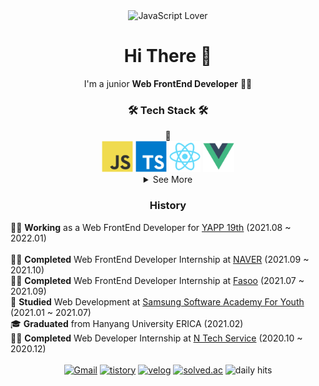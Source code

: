 <div align="center">
  <img src="https://capsule-render.vercel.app/api?type=waving&color=F7DF1E&height=225&section=header&text=JavaScript&fontSize=70&desc=%EB%A5%BC%20%EC%A2%8B%EC%95%84%ED%95%98%EB%8A%94%20FrontEnd%20%EA%B0%9C%EB%B0%9C%EC%9E%90&animation=fadeIn&fontAlign=75.5&fontAlignY=36&&descAlign=80&descAlignY=57" alt="JavaScript Lover" />
  <h1>Hi There 👋</h1>
  <div>I'm a junior <b>Web FrontEnd Developer</b> 👨‍💻</div>
  <h3>🛠️ Tech Stack 🛠️</h3>
  <div>🤟</div>
  <a href="https://developer.mozilla.org/en-US/docs/Web/JavaScript" target="_blank"><img src="https://github.com/devicons/devicon/blob/master/icons/javascript/javascript-original.svg" width=50 height=50 alt="JavaScript" /></a>
  <a href="https://www.typescriptlang.org/" target="_blank"><img src="https://github.com/devicons/devicon/blob/master/icons/typescript/typescript-original.svg" width=50 height=50 alt="TypeScript" /></a>
  <a href="https://reactjs.org/" target="_blank"><img src="https://github.com/devicons/devicon/blob/master/icons/react/react-original.svg" width=50 height=50 alt="React" /></a>
  <a href="https://vuejs.org/" target="_blank"><img src="https://github.com/devicons/devicon/blob/master/icons/vuejs/vuejs-original.svg" width=50 height=50 alt="Vue.js" /></a>
  <details>
    <summary>See More</summary>
    <a href="https://developer.mozilla.org/en-US/docs/Web/HTML" target="_blank"><img src="https://github.com/devicons/devicon/blob/master/icons/html5/html5-original-wordmark.svg" width=40 height=40 alt="HTML5" /></a>
    <a href="https://developer.mozilla.org/en-US/docs/Web/CSS" target="_blank"><img src="https://github.com/devicons/devicon/blob/master/icons/css3/css3-original-wordmark.svg" width=40 height=40 alt="CSS3" /></a>
    <a href="https://babeljs.io/" target="_blank"><img src="https://github.com/devicons/devicon/blob/master/icons/babel/babel-original.svg" width=40 height=40 alt="Babel" /></a>
    <a href="https://git-scm.com/" target="_blank"><img src="https://github.com/devicons/devicon/blob/master/icons/git/git-original.svg" width=40 height=40 alt="git" /></a>
    <a href="https://graphql.org/" target="_blank"><img src="https://github.com/devicons/devicon/blob/master/icons/graphql/graphql-plain.svg" width=40 height=40 alt="GraphQL" /></a>
    <a href="https://nodejs.org/en/" target="_blank"><img src="https://github.com/devicons/devicon/blob/master/icons/nodejs/nodejs-original-wordmark.svg" width=40 height=40 alt="Node.js" /></a>
    <a href="https://www.npmjs.com/" target="_blank"><img src="https://github.com/devicons/devicon/blob/master/icons/npm/npm-original-wordmark.svg" width=40 height=40 alt="npm" /></a>
    <a href="https://redux.js.org/" target="_blank"><img src="https://github.com/devicons/devicon/blob/master/icons/redux/redux-original.svg" width=40 height=40 alt="Redux" /></a>
    <a href="https://sass-lang.com/" target="_blank"><img src="https://github.com/devicons/devicon/blob/master/icons/sass/sass-original.svg" width=40 height=40 alt="Sass" /></a>
    <a href="https://code.visualstudio.com/" target="_blank"><img src="https://github.com/devicons/devicon/blob/master/icons/vscode/vscode-original.svg" width=40 height=40 alt="Visual Studio Code" /></a>
    <a href="https://webpack.js.org/" target="_blank"><img src="https://github.com/devicons/devicon/blob/master/icons/webpack/webpack-original.svg" width=40 height=40 alt="Webpack" /></a>
    <a href="https://yarnpkg.com/" target="_blank"><img src="https://github.com/devicons/devicon/blob/master/icons/yarn/yarn-original.svg" width=40 height=40 alt="yarn" /></a>
    <br>
    <a href="https://isocpp.org/" target="_blank"><img src="https://github.com/devicons/devicon/blob/master/icons/cplusplus/cplusplus-original.svg" width=30 height=30 alt="C++" /></a>
    <a href="https://www.java.com/en/" target="_blank"><img src="https://github.com/devicons/devicon/blob/master/icons/java/java-original-wordmark.svg" width=30 height=30 alt="Java" /></a>
    <a href="https://www.mysql.com/" target="_blank"><img src="https://github.com/devicons/devicon/blob/master/icons/mysql/mysql-original-wordmark.svg" width=30 height=30 alt="MySQL" /></a>
    <a href="https://www.mongodb.com/" target="_blank"><img src="https://github.com/devicons/devicon/blob/master/icons/mongodb/mongodb-original.svg" width=30 height=30 alt="MongoDB" /></a>
    <a href=https://nestjs.com/" target="_blank"><img src="https://github.com/devicons/devicon/blob/master/icons/nestjs/nestjs-plain.svg" width=30 height=30 alt="NestJS" /></a>
    <a href="https://spring.io/" target="_blank"><img src="https://github.com/devicons/devicon/blob/master/icons/spring/spring-original-wordmark.svg" width=30 height=30 alt="Spring" /></a>
    <a href="https://spring.io/projects/spring-boot" target="_blank"><img src="https://img1.daumcdn.net/thumb/R800x0/?scode=mtistory2&fname=https%3A%2F%2Fblog.kakaocdn.net%2Fdn%2Fb65l5e%2FbtqCWK7P3UN%2FVt0mhhjZRMt0BtUUtT4KS1%2Fimg.png" width=30 height=30 alt="Spring Boot" /></a>
    <br>
    <a href="https://www.photoshop.com/en" target="_blank"><img src="https://github.com/devicons/devicon/blob/master/icons/photoshop/photoshop-line.svg" width=30 height=30 alt="Adobe Photoshop" /></a>
    <a href="https://www.adobe.com/kr/products/premiere.html" target="_blank"><img src="https://github.com/devicons/devicon/blob/master/icons/premierepro/premierepro-original.svg" width=30 height=30 alt="Adobe Premiere Pro" /></a>
    <a href="https://www.adobe.com/kr/products/aftereffects.html" target="_blank"><img src="https://github.com/devicons/devicon/blob/master/icons/aftereffects/aftereffects-original.svg" width=30 height=30 alt="Adobe After Effects" /></a>
  </details>
  <h3>History</h3>
  <div align="left">
  <div>👨‍💻 <b>Working</b> as a Web FrontEnd Developer for <a href="https://github.com/YAPP-19th" target="_blank">YAPP 19th</a> (2021.08 ~ 2022.01) </div><br>
  <div>👨‍💻 <b>Completed</b> Web FrontEnd Developer Internship at <a href="https://www.navercorp.com/" target="_blank">NAVER</a> (2021.09 ~ 2021.10) </div>
  <div>👨‍💻 <b>Completed</b> Web FrontEnd Developer Internship at <a href="https://www.fasoo.com/" target="_blank">Fasoo</a> (2021.07 ~ 2021.09) </div>
  <div>📝 <b>Studied</b> Web Development at <a href="https://ssafy.com" target="_blank">Samsung Software Academy For Youth</a> (2021.01 ~ 2021.07) </div>
  <div>🎓 <b>Graduated</b> from Hanyang University ERICA (2021.02) </div>
  <div>👨‍💻 <b>Completed</b> Web Developer Internship at <a href="https://www.nts-corp.com/" target="_blank">N Tech Service</a> (2020.10 ~ 2020.12) </div>
    </div>
  <br>
  <div><a href="mailto:crj0901@gmail.com"><img src="https://img.shields.io/badge/Gmail-E34133?style=flat-square&logo=Gmail&logoColor=white" alt="Gmail"/></a>&nbsp;<a href="https://raejoonee.tistory.com/" target="_blank"><img src="https://img.shields.io/badge/tistory-E45012?style=flat-square" alt="tistory"/></a>&nbsp;<a href="https://velog.io/@raejoonee" target="_blank"><img src="https://img.shields.io/badge/velog-20C997?style=flat-square" alt="velog"/></a>&nbsp;<a href="https://solved.ac/profile/wadong02" target="_blank"><img src="http://mazassumnida.wtf/api/mini/generate_badge?boj=wadong02" alt="solved.ac" /></a>&nbsp;<img src="https://hits.seeyoufarm.com/api/count/incr/badge.svg?url=https%3A%2F%2Fgithub.com%2Fraejoonee%2Fhit-counter&count_bg=%2379C83D&title_bg=%23555555&icon=&icon_color=%23E7E7E7&title=hits&edge_flat=false" alt="daily hits" /></div>
</div>
